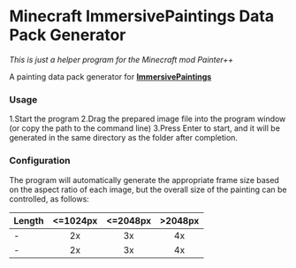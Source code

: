 # Minecraft ImmersivePaintings Data Pack Generator 
*This is just a helper program for the Minecraft mod Painter++*

A painting data pack generator for **[ImmersivePaintings](https://www.curseforge.com/minecraft/mc-mods/immersive-paintings)**

### Usage
1.Start the program
2.Drag the prepared image file into the program window (or copy the path to the command line)
3.Press Enter to start, and it will be generated in the same directory as the folder after completion.

### Configuration
The program will automatically generate the appropriate frame size based on the aspect ratio of each image, but the overall size of the painting can be controlled, as follows:

| Length | <=1024px | <=2048px | >2048px
|-| :-: | :-: | :-: |
|-| 2x | 3x | 4x |
|-| 2x | 3x | 4x |